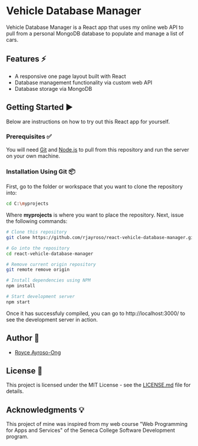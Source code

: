 # Vehicle Database Manager
Vehicle Database Manager is a React app that uses my online web API to pull from a personal MongoDB database to populate and manage a list of cars.
## Features :zap:
- A responsive one page layout built with React 
- Database management functionality via custom web API
- Database storage via MongoDB
## Getting Started :arrow_forward:
Below are instructions on how to try out this React app for yourself.
### Prerequisites :white_check_mark:  
You will need [Git](https://git-scm.com/) and [Node.js](https://nodejs.org/en/download/) to pull from this repository and run the server on your own machine. 
### Installation Using Git :package:
First, go to the folder or workspace that you want to clone the repository into:
```bash
cd C:\myprojects
```
Where **myprojects** is where you want to place the repository. 
Next, issue the following commands:
```bash
# Clone this repository
git clone https://github.com/rjayroso/react-vehicle-database-manager.git

# Go into the repository
cd react-vehicle-database-manager

# Remove current origin repository
git remote remove origin 

# Install dependencies using NPM
npm install

# Start development server
npm start
```
Once it has successfuly compiled, you can go to http://localhost:3000/ to see the development server in action.
## Author :book:
- [Royce Ayroso-Ong](https://github.com/rjayroso)
## License :page_facing_up:
This project is licensed under the MIT License - see the [LICENSE.md](https://github.com/rjayroso/react-vehicle-database-manager/blob/master/LICENSE) file for details.
## Acknowledgments :bulb:
This project of mine was inspired from my web course "Web Programming for Apps and Services" of the Seneca College Software Development program.
